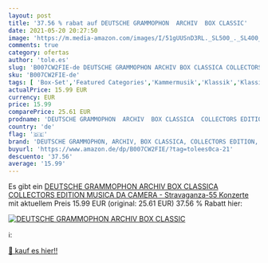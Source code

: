```yaml
---
layout: post
title: '37.56 % rabat auf DEUTSCHE GRAMMOPHON  ARCHIV  BOX CLASSIC'
date: 2021-05-20 20:27:50
image: 'https://m.media-amazon.com/images/I/51gUUSnD3RL._SL500_._SL400_.jpg'
comments: true
category: ofertas
author: 'tole.es'
slug: 'B007CW2FIE-de DEUTSCHE GRAMMOPHON ARCHIV BOX CLASSICA COLLECTORS EDITION...'
sku: 'B007CW2FIE-de'
tags: [ 'Box-Set','Featured Categories','Kammermusik','Klassik','Klassische Konzerte','Konzerte, Symphonien & Orchestermusik','Musik Kategorien','Musik-CDs & Vinyl','Sinfonien','deutsche grammophon, archiv, box classica, collectors edition, musica da camera,', ]
actualPrice: 15.99 EUR
currency: EUR
price: 15.99
comparePrice: 25.61 EUR
prodname: 'DEUTSCHE GRAMMOPHON  ARCHIV  BOX CLASSICA  COLLECTORS EDITION  MUSICA DA CAMERA  - Stravaganza-55 Konzerte'
country: 'de'
flag: '🇩🇪'
brand: 'DEUTSCHE GRAMMOPHON, ARCHIV, BOX CLASSICA, COLLECTORS EDITION, MUSICA DA CAMERA,'
buyurl: 'https://www.amazon.de/dp/B007CW2FIE/?tag=tolees0ca-21'
descuento: '37.56'
average: '15.99'
---
```


Es gibt ein [DEUTSCHE GRAMMOPHON  ARCHIV  BOX CLASSICA  COLLECTORS EDITION  MUSICA DA CAMERA  - Stravaganza-55 Konzerte](https://www.amazon.de/dp/B007CW2FIE/?tag=tolees0ca-21) mit aktuellem Preis 15.99 EUR (original: 25.61 EUR) 37.56 % Rabatt hier:

[![DEUTSCHE GRAMMOPHON  ARCHIV  BOX CLASSIC](https://m.media-amazon.com/images/I/51gUUSnD3RL._SL500_._SL400_.jpg)](https://www.amazon.de/dp/B007CW2FIE/?tag=tolees0ca-21)

ℹ️:


[🛒 kauf es hier!!](https://www.amazon.de/dp/B007CW2FIE/?tag=tolees0ca-21)
